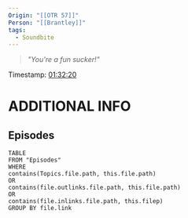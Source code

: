 ```yaml
---
Origin: "[[OTR 57]]"
Person: "[[Brantley]]"
tags:
  - Soundbite
---
```

> *"You're a fun sucker!"*

Timestamp: [01:32:20](https://youtu.be/txuivldLEzo?t=5540)

# ADDITIONAL INFO

## Episodes
``` dataview
TABLE
FROM "Episodes"
WHERE 
contains(Topics.file.path, this.file.path) 
OR 
contains(file.outlinks.file.path, this.file.path)
OR
contains(file.inlinks.file.path, this.filep)
GROUP BY file.link
```